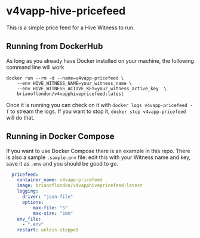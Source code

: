 # v4vapp-hive-pricefeed
This is a simple price feed for a Hive Witness to run.

## Running from DockerHub

As long as you already have Docker installed on your machine, the following command line will work

```shell
docker run --rm -d --name=v4vapp-pricefeed \
    --env HIVE_WITNESS_NAME=your_witness_name \
    --env HIVE_WITNESS_ACTIVE_KEY=your_witness_active_key  \
    brianoflondon/v4vapphivepricefeed:latest
```

Once it is running you can check on it with `docker logs v4vapp-pricefeed -f` to stream the logs. If you want to stop it, `docker stop v4vapp-pricefeed` will do that.

## Running in Docker Compose

If you want to use Docker Compose there is an example in this repo. There is also a sample `.sample.env` file: edit this with your Witness name and key, save it as `.env` and you should be good to go.

```yaml
  pricefeed:
    container_name: v4vapp-pricefeed
    image: brianoflondon/v4vapphivepricefeed:latest
    logging:
      driver: "json-file"
      options:
          max-file: "5"
          max-size: "10m"
    env_file:
      - ".env"
    restart: unless-stopped
```
